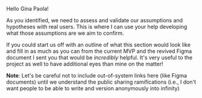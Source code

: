 Hello Gina Paola!

As you identified, we need to assess and validate our assumptions and hypotheses with real users. This is where I can use your help developing what those assumptions are we aim to confirm.

If you could start us off with an outline of what this section would look like and fill in as much as you can from the current MVP and the revived Figma document I sent you that would be _incredibly_ helpful. It's very useful to the project as well to have additional eyes than mine on the matter!

**Note**: Let's be careful not to include out-of-system links here (like Figma documents) until we understand the public sharing ramifications (i.e., I don't want people to be able to write and version anonymously into infinity)
